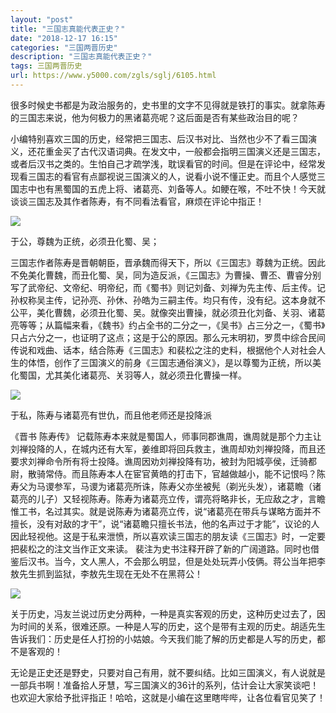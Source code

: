 ```yaml
---
layout: "post"
title: "三国志真能代表正史？"
date: "2018-12-17 16:15"
categories: "三国两晋历史"
description: "三国志真能代表正史？"
tags: 三国两晋历史
url: https://www.y5000.com/zgls/sglj/6105.html
---
```






很多时候史书都是为政治服务的，史书里的文字不见得就是铁打的事实。就拿陈寿的三国志来说，他为何极力的黑诸葛亮呢？这后面是否有某些政治目的呢？

小编特别喜欢三国的历史，经常把三国志、后汉书对比、当然也少不了看三国演义，还花重金买了古代汉语词典。在发文中，一般都会指明三国演义还是三国志，或者后汉书之类的。生怕自己才疏学浅，耽误看官的时间。但是在评论中，经常发现看三国志的看官有点鄙视说三国演义的人，说看小说不懂正史。而且个人感觉三国志中也有黑蜀国的五虎上将、诸葛亮、刘备等人。如鲠在喉，不吐不快！今天就谈谈三国志及其作者陈寿，有不同看法看官，麻烦在评论中指正！

![](https://img.y5000.com/uploads/allimg/161129/16030V420-0.jpg)

于公，尊魏为正统，必须丑化蜀、吴；

三国志作者陈寿是晋朝朝臣，晋承魏而得天下，所以《三国志》尊魏为正统。因此不免美化曹魏，而丑化蜀、吴，同为造反派，《三国志》为曹操、曹丕、曹睿分别写了武帝纪、文帝纪、明帝纪，而《蜀书》则记刘备、刘禅为先主传、后主传。记孙权称吴主传，记孙亮、孙休、孙皓为三嗣主传。均只有传，没有纪。这本身就不公平，美化曹魏，必须丑化蜀、吴。就像突出曹操，就必须丑化刘备、关羽、诸葛亮等等；从篇幅来看，《魏书》约占全书的二分之一，《吴书》占三分之一，《蜀书》只占六分之一，也证明了这点；这是于公的原因。那么元末明初，罗贯中综合民间传说和戏曲、话本，结合陈寿《三国志》和裴松之注的史料，根据他个人对社会人生的体悟，创作了三国演义的前身《三国志通俗演义》，是以尊蜀为正统，所以美化蜀国，尤其美化诸葛亮、关羽等人，就必须丑化曹操一样。

![](https://img.y5000.com/uploads/allimg/161129/16030WH3-1.jpg)

于私，陈寿与诸葛亮有世仇，而且他老师还是投降派

《晋书 陈寿传》
记载陈寿本来就是蜀国人，师事同郡谯周，谯周就是那个力主让刘禅投降的人，在城内还有大军，姜维即将回兵救主，谯周却劝刘禅投降，而且还要求刘禅命令所有将士投降。谯周因劝刘禅投降有功，被封为阳城亭侯，迁骑都尉，散骑常侍。而且陈寿本人在宦官黄皓的打击下，官越做越小，能不记恨吗？陈寿父为马谡参军，马谡为诸葛亮所诛，陈寿父亦坐被髡（剃光头发），诸葛瞻（诸葛亮的儿子）又轻视陈寿。陈寿为诸葛亮立传，谓亮将略非长，无应敌之才，言瞻惟工书，名过其实。就是说陈寿为诸葛亮立传，说“诸葛亮在带兵与谋略方面并不擅长，没有对敌的才干”，说“诸葛瞻只擅长书法，他的名声过于才能”，议论的人因此轻视他。这是于私来泄愤，所以喜欢读三国志的朋友读《三国志》时，一定要把裴松之的注文当作正文来读。
裴注为史书注释开辟了新的广阔道路。同时也借鉴后汉书。当今，文人黑人，不会那么明显，但是处处玩弄小伎俩。蒋公当年把李敖先生抓到监狱，李敖先生现在无处不在黑蒋公！

![](https://img.y5000.com/uploads/allimg/161129/16030R496-2.jpg)

关于历史，冯友兰说过历史分两种，一种是真实客观的历史，这种历史过去了，因为时间的关系，很难还原。一种是人写的历史，这个是带有主观的历史。胡适先生告诉我们：历史是任人打扮的小姑娘。今天我们能了解的历史都是人写的历史，都不是客观的！

无论是正史还是野史，只要对自己有用，就不要纠结。比如三国演义，有人说就是一部兵书啊！准备拾人牙慧，写三国演义的36计的系列，估计会让大家笑谈吧！也欢迎大家给予批评指正！哈哈，这就是小编在这里瞎哔哔，让各位看官见笑了！
